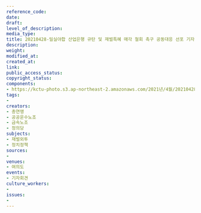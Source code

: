 ```yaml
---
reference_code: 
date: 
draft: 
level_of_description: 
media_type: 
title: 20210428-밀실야합 산업은행 규탄 및 재벌특혜 매각 철회 촉구 공동대응 선포 기자회견
description: 
weight: 
modified_at: 
created_at: 
link: 
public_access_status: 
copyright_status: 
components:
- https://kctu-photo.s3.ap-northeast-2.amazonaws.com/2021년/4월/20210428-밀실야합+산업은행+규탄+및+재벌특혜+매각+철회+촉구+공동대응+선포+기자회견/403079_56283_5114.jpg
tags:
- 
creators:
- 총연맹
- 공공운수노조
- 금속노조
- 정의당
subjects:
- 재벌외투
- 정치정책
sources:
- 
venues:
- 여의도
events:
- 기자회견
culture_workers:
- 
issues:
- 
---
```

